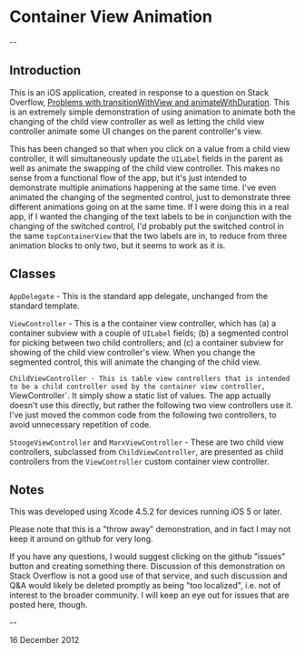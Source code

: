 # Container View Animation

--

## Introduction

This is an iOS application, created in response to a question on Stack Overflow, [Problems with transitionWithView and animateWithDuration](http://stackoverflow.com/questions/13885603). This is an extremely simple demonstration of using animation to animate both the changing of the child view controller as well as letting the child view controller animate some UI changes on the parent controller's view.

This has been changed so that when you click on a value from a child view controller, it will simultaneously update the `UILabel` fields in the parent as well as animate the swapping of the child view controller. This makes no sense from a functional flow of the app, but it's just intended to demonstrate multiple animations happening at the same time. I've even animated the changing of the segmented control, just to demonstrate three different animations going on at the same time. If I were doing this in a real app, if I wanted the changing of the text labels to be in conjunction with the changing of the switched control, I'd probably put the switched control in the same `topContainerView` that the two labels are in, to reduce from three animation blocks to only two, but it seems to work as it is.

## Classes

`AppDelegate` - This is the standard app delegate, unchanged from the standard template.

`ViewController` - This is a the container view controller, which has (a) a container subview with a couple of `UILabel` fields; (b) a segmented control for picking between two child controllers; and (c) a container subview for showing of the child view controller's view. When you change the segmented control, this will animate the changing of the child view.

`ChildViewController - This is table view controllers that is intended to be a child controller used by the container view controller, `ViewController`. It simply show a static list of values. The app actually doesn't use this directly, but rather the following two view controllers use it. I've just moved the common code from the following two controllers, to avoid unnecessary repetition of code.

`StoogeViewController` and `MarxViewController` - These are two child view controllers, subclassed from `ChildViewController`, are presented as child controllers from the `ViewController` custom container view controller.

## Notes

This was developed using Xcode 4.5.2 for devices running iOS 5 or later.

Please note that this is a "throw away" demonstration, and in fact I may not keep it around on github for very long.

If you have any questions, I would suggest clicking on the github "issues" button and creating something there. Discussion of this demonstration on Stack Overflow is not a good use of that service, and such discussion and Q&A would likely be deleted promptly as being "too localized", i.e. not of interest to the broader community. I will keep an eye out for issues that are posted here, though.

--

16 December 2012
